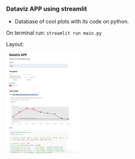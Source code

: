 ### Dataviz APP using streamlit

- Database of cool plots with its code on python.

On terminal run: ```streamlit run main.py```

Layout:

<img src="./app_layout.jpg" width="200">